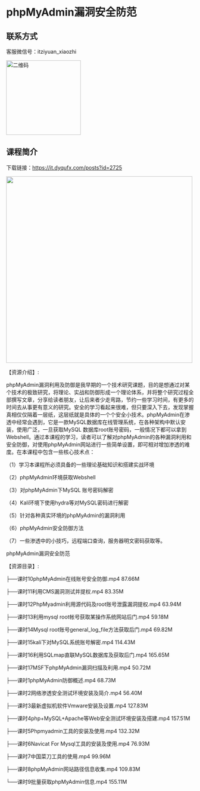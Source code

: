 # phpMyAdmin漏洞安全防范

## 联系方式

客服微信号：itziyuan_xiaozhi

<img src="https://ziyuanyun.oss-cn-guangzhou.aliyuncs.com/common/20240614073449/666b82192834a.jpg" width="200" height="200" alt="二维码">

## 课程简介

下载链接：https://it.dyqufx.com/posts?id=2725

<img src="https://ziyuanyun.oss-cn-guangzhou.aliyuncs.com/yun/20240515184243/664491a32ad66.jpg" width="500" alt="">

  【资源介绍】:

 phpMyAdmin漏洞利用及防御是我早期的一个技术研究课题，目的是想通过对某个技术的极致研究，将理论、实战和防御形成一个理论体系，并将整个研究过程全部撰写文章，分享给读者朋友，让后来者少走弯路，节约一些学习时间，有更多的时间去从事更有意义的研究。安全的学习看起来很难，但只要深入下去，发现掌握真相仅仅隔着一层纸，这层纸就是具体的一个个安全小技术。phpMyAdmin在渗透中经常会遇到，它是一款MySQL数据库在线管理系统，在各种架构中默认安装，使用广泛，一旦获取MySQL 数据库root账号密码，一般情况下都可以拿到Webshell。通过本课程的学习，读者可以了解对phpMyAdmin的各种漏洞利用和安全防御，对使用phpMyAdmin网站进行一些简单设置，即可相对增加渗透的难度。在本课程中包含一些核心技术点：

 （1）学习本课程所必须具备的一些理论基础知识和搭建实战环境

 （2）phpMyAdmin环境获取Webshell

 （3）对phpMyAdmin下MySQL 账号密码解密

 （4）Kali环境下使用hydra等对MySQL密码进行解密

 （5）针对各种真实环境的phpMyAdmin的漏洞利用

 （6）phpMyAdmin安全防御方法

 （7）一些渗透中的小技巧，远程端口查询，服务器明文密码获取等。

 phpMyAdmin漏洞安全防范



 【资源目录】:

 ├──课时10phpMyAdmin在线账号安全防御.mp4 87.66M

 ├──课时11利用CMS漏洞测试并提权.mp4 83.35M

 ├──课时12PhpMyadmin利用源代码及root账号泄露漏洞提权.mp4 63.94M

 ├──课时13利用mysql root帐号获取某操作系统网站后门.mp4 59.18M

 ├──课时14Mysql root账号general_log_file方法获取后门.mp4 69.82M

 ├──课时15kali下对MySQL系统账号解密.mp4 114.43M

 ├──课时16利用SQLmap直联MySQL数据库及获取后门.mp4 165.65M

 ├──课时17MSF下phpMyAdmin漏洞扫描及利用.mp4 50.72M

 ├──课时1phpMyAdmin防御概述.mp4 68.73M

 ├──课时2网络渗透安全测试环境安装及简介.mp4 56.40M

 ├──课时3最新虚拟机软件Vmware安装及设置.mp4 127.83M

 ├──课时4php+MySQL+Apache等Web安全测试环境安装及搭建.mp4 157.51M

 ├──课时5Phpmyadmin工具的安装及使用.mp4 132.32M

 ├──课时6Navicat For Mysql工具的安装及使用.mp4 76.93M

 ├──课时7中国菜刀工具的使用.mp4 99.96M

 ├──课时8phpMyAdmin网站路径信息收集.mp4 109.83M

 └──课时9批量获取phpMyAdmin信息.mp4 155.11M

  